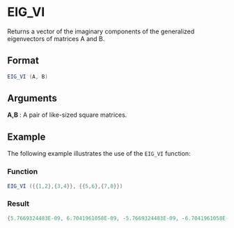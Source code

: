 # EIG_VI

Returns a vector of the imaginary components of the generalized eigenvectors of matrices A and B.


## Format
```java
EIG_VI (A, B)

```
## Arguments

 



**A,B**
: A pair of like-sized square matrices.


## Example

The following example illustrates the use of the `EIG_VI` function:

 

### Function  
```java
EIG_VI ({{1,2},{3,4}}, {{5,6},{7,8}})
```

### Result  
```java
{5.7669324483E-09, 6.7041961058E-09, -5.7669324483E-09, -6.7041961058E-09}
```
